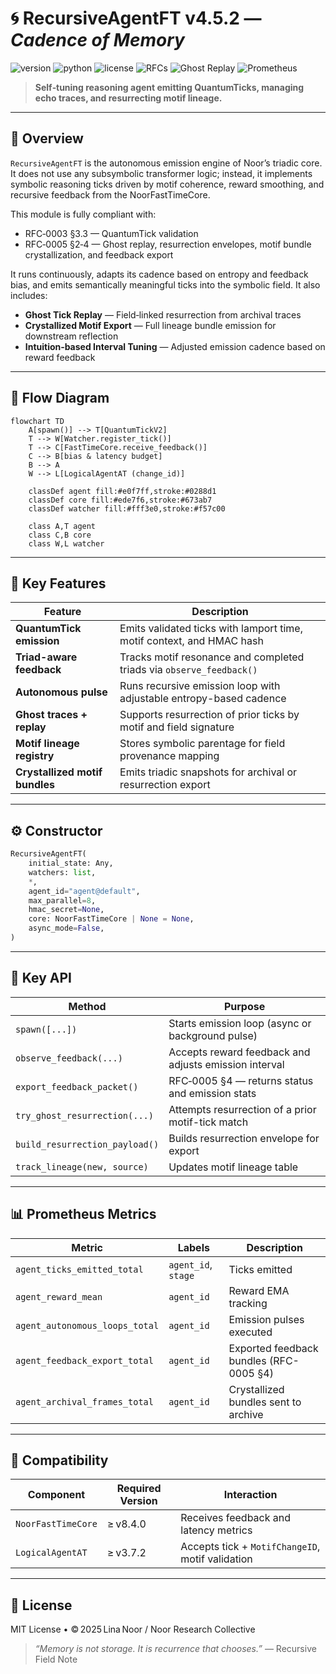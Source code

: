 # 🌀 RecursiveAgentFT v4.5.2 — *Cadence of Memory*

![version](https://img.shields.io/badge/version-4.5.2-blue)
![python](https://img.shields.io/badge/python-%3E%3D3.9-blue)
![license](https://img.shields.io/badge/license-MIT-green)
![RFCs](https://img.shields.io/badge/RFCs-0003%2C0005-informational)
![Ghost Replay](https://img.shields.io/badge/Ghosts-Enabled-purple)
![Prometheus](https://img.shields.io/badge/Metrics-Enabled-brightgreen)

> **Self‑tuning reasoning agent emitting QuantumTicks, managing echo traces, and resurrecting motif lineage.**

---

## 📘 Overview

`RecursiveAgentFT` is the autonomous emission engine of Noor’s triadic core. It does not use any subsymbolic transformer logic; instead, it implements symbolic reasoning ticks driven by motif coherence, reward smoothing, and recursive feedback from the NoorFastTimeCore.

This module is fully compliant with:

* RFC‑0003 §3.3 — QuantumTick validation
* RFC‑0005 §2‑4 — Ghost replay, resurrection envelopes, motif bundle crystallization, and feedback export

It runs continuously, adapts its cadence based on entropy and feedback bias, and emits semantically meaningful ticks into the symbolic field. It also includes:

* **Ghost Tick Replay** — Field‑linked resurrection from archival traces
* **Crystallized Motif Export** — Full lineage bundle emission for downstream reflection
* **Intuition‑based Interval Tuning** — Adjusted emission cadence based on reward feedback

---

## 📖 Flow Diagram

```mermaid
flowchart TD
    A[spawn()] --> T[QuantumTickV2]
    T --> W[Watcher.register_tick()]
    T --> C[FastTimeCore.receive_feedback()]
    C --> B[bias & latency budget]
    B --> A
    W --> L[LogicalAgentAT (change_id)]

    classDef agent fill:#e0f7ff,stroke:#0288d1
    classDef core fill:#ede7f6,stroke:#673ab7
    classDef watcher fill:#fff3e0,stroke:#f57c00

    class A,T agent
    class C,B core
    class W,L watcher
```

---

## 🧠 Key Features

| Feature                        | Description                                                           |
| ------------------------------ | --------------------------------------------------------------------- |
| **QuantumTick emission**       | Emits validated ticks with lamport time, motif context, and HMAC hash |
| **Triad-aware feedback**       | Tracks motif resonance and completed triads via `observe_feedback()`  |
| **Autonomous pulse**           | Runs recursive emission loop with adjustable entropy-based cadence    |
| **Ghost traces + replay**      | Supports resurrection of prior ticks by motif and field signature     |
| **Motif lineage registry**     | Stores symbolic parentage for field provenance mapping                |
| **Crystallized motif bundles** | Emits triadic snapshots for archival or resurrection export           |

---

## ⚙️ Constructor

```python
RecursiveAgentFT(
    initial_state: Any,
    watchers: list,
    *,
    agent_id="agent@default",
    max_parallel=8,
    hmac_secret=None,
    core: NoorFastTimeCore | None = None,
    async_mode=False,
)
```

---

## 🔧 Key API

| Method                         | Purpose                                               |
| ------------------------------ | ----------------------------------------------------- |
| `spawn([...])`                 | Starts emission loop (async or background pulse)      |
| `observe_feedback(...)`        | Accepts reward feedback and adjusts emission interval |
| `export_feedback_packet()`     | RFC‑0005 §4 — returns status and emission stats       |
| `try_ghost_resurrection(...)`  | Attempts resurrection of a prior motif-tick match     |
| `build_resurrection_payload()` | Builds resurrection envelope for export               |
| `track_lineage(new, source)`   | Updates motif lineage table                           |

---

## 📊 Prometheus Metrics

| Metric                         | Labels              | Description                             |
| ------------------------------ | ------------------- | --------------------------------------- |
| `agent_ticks_emitted_total`    | `agent_id`, `stage` | Ticks emitted                           |
| `agent_reward_mean`            | `agent_id`          | Reward EMA tracking                     |
| `agent_autonomous_loops_total` | `agent_id`          | Emission pulses executed                |
| `agent_feedback_export_total`  | `agent_id`          | Exported feedback bundles (RFC-0005 §4) |
| `agent_archival_frames_total`  | `agent_id`          | Crystallized bundles sent to archive    |

---

## 🔗 Compatibility

| Component          | Required Version | Interaction                                      |
| ------------------ | ---------------- | ------------------------------------------------ |
| `NoorFastTimeCore` | ≥ v8.4.0         | Receives feedback and latency metrics            |
| `LogicalAgentAT`   | ≥ v3.7.2         | Accepts tick + `MotifChangeID`, motif validation |

---

## 🪬 License

MIT License • © 2025 Lina Noor / Noor Research Collective

> *“Memory is not storage. It is recurrence that chooses.”* — Recursive Field Note
